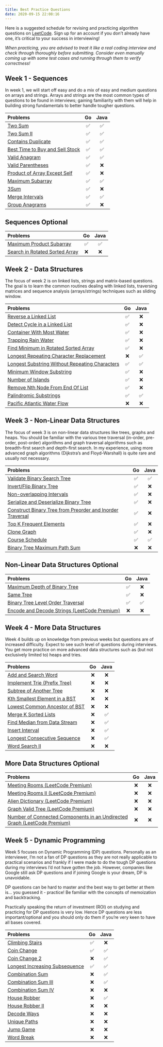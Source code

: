 ```yaml
---
title: Best Practice Questions
date: 2020-09-15 22:08:16
---
```


Here is a suggested schedule for revising and practicing algorithm questions on [LeetCode](https://leetcode.com).
Sign up for an account if you don’t already have one, it’s critical to your success in interviewing!

*When practicing, you are advised to treat it like a real coding interview and check through thoroughly before submitting. Consider even manually coming up with some test cases and running through them to verify correctness!*

## Week 1 - Sequences

In week 1, we will start off easy and do a mix of easy and medium questions on arrays and strings. Arrays and strings are the most common types of questions to be found in interviews; gaining familiarity with them will help in building strong fundamentals to better handle tougher questions.

| **Problems** | **Go** | **Java** |
|:-------------|:------:|:--------:|
| [Two Sum](https://leetcode.com/problems/two-sum/)| ✅ | ✅ |
| [Two Sum II](https://leetcode.com/problems/two-sum-ii-input-array-is-sorted/) | ✅ | ✅ |
| [Contains Duplicate](https://leetcode.com/problems/contains-duplicate/)| ✅ | ✅ |
| [Best Time to Buy and Sell Stock](https://leetcode.com/problems/best-time-to-buy-and-sell-stock/)| ✅ | ✅ |
| [Valid Anagram](https://leetcode.com/problems/valid-anagram/)| ✅ | ✅ |
| [Valid Parentheses](https://leetcode.com/problems/valid-parentheses/)| ✅ | ❌ |
| [Product of Array Except Self](https://leetcode.com/problems/product-of-array-except-self/)| ✅ | ❌ |
| [Maximum Subarray](https://leetcode.com/problems/maximum-subarray/)| ✅ | ✅ |
| [3Sum](https://leetcode.com/problems/3sum/)| ✅ | ❌ |
| [Merge Intervals](https://leetcode.com/problems/merge-intervals/)| ✅ | ✅ |
| [Group Anagrams](https://leetcode.com/problems/group-anagrams/)| ✅ | ❌ |

## Sequences Optional

| **Problems** | **Go** | **Java** |
|:-------------|:------:|:--------:|
| [Maximum Product Subarray](https://leetcode.com/problems/maximum-product-subarray/)| ✅ | ✅ |
| [Search in Rotated Sorted Array](https://leetcode.com/problems/search-in-rotated-sorted-array/)| ❌ | ❌ |

## Week 2 - Data Structures

The focus of week 2 is on linked lists, strings and matrix-based questions. The goal is to learn the common routines dealing with linked lists, traversing matrices and sequence analysis (arrays/strings) techniques such as sliding window.

| **Problems** | **Go** | **Java** |
|:-------------|:------:|:--------:|
| [Reverse a Linked List](https://leetcode.com/problems/reverse-linked-list/)| ✅ | ❌ |
| [Detect Cycle in a Linked List](https://leetcode.com/problems/linked-list-cycle/)| ✅ | ❌ |
| [Container With Most Water](https://leetcode.com/problems/container-with-most-water/)| ✅ | ❌ |
| [Trapping Rain Water](https://leetcode.com/problems/trapping-rain-water/)| ✅ | ❌ |
| [Find Minimum in Rotated Sorted Array](https://leetcode.com/problems/find-minimum-in-rotated-sorted-array/)| ✅ | ❌ |
| [Longest Repeating Character Replacement](https://leetcode.com/problems/longest-repeating-character-replacement/)| ❌ | ✅ |
| [Longest Substring Without Repeating Characters](https://leetcode.com/problems/longest-substring-without-repeating-characters/)| ✅ | ✅ |
| [Minimum Window Substring](https://leetcode.com/problems/minimum-window-substring/)| ✅ | ❌ |
| [Number of Islands](https://leetcode.com/problems/number-of-islands/)| ✅ | ❌ |
| [Remove Nth Node From End Of List](https://leetcode.com/problems/remove-nth-node-from-end-of-list/)| ✅ | ❌ |
| [Palindromic Substrings](https://leetcode.com/problems/palindromic-substrings/)| ✅ | ✅ |
| [Pacific Atlantic Water Flow](https://leetcode.com/problems/pacific-atlantic-water-flow/)| ❌ | ❌ |

## Week 3 - Non-Linear Data Structures

The focus of week 3 is on non-linear data structures like trees, graphs and heaps. You should be familiar with the various tree traversal (in-order, pre-order, post-order) algorithms and graph traversal algorithms such as breadth-first search and depth-first search. In my experience, using more advanced graph algorithms (Dijkstra’s and Floyd-Warshall) is quite rare and usually not necessary.

| **Problems** | **Go** | **Java** |
|:-------------|:------:|:--------:|
| [Validate Binary Search Tree](https://leetcode.com/problems/validate-binary-search-tree/)| ✅ | ✅ |
| [Invert/Flip Binary Tree](https://leetcode.com/problems/invert-binary-tree/)| ✅ | ❌ |
| [Non-overlapping Intervals](https://leetcode.com/problems/non-overlapping-intervals/)| ✅ | ❌ |
| [Serialize and Deserialize Binary Tree](https://leetcode.com/problems/serialize-and-deserialize-binary-tree/)| ✅ | ❌ |
| [Construct Binary Tree from Preorder and Inorder Traversal](https://leetcode.com/problems/construct-binary-tree-from-preorder-and-inorder-traversal/)| ✅ | ❌ |
| [Top K Frequent Elements](https://leetcode.com/problems/top-k-frequent-elements/)| ✅ | ❌ |
| [Clone Graph](https://leetcode.com/problems/clone-graph/)| ✅ | ❌ |
| [Course Schedule](https://leetcode.com/problems/course-schedule/)| ✅ | ✅ |
| [Binary Tree Maximum Path Sum](https://leetcode.com/problems/binary-tree-maximum-path-sum/)| ❌ | ❌ |

## Non-Linear Data Structures Optional

| **Problems** | **Go** | **Java** |
|:-------------|:------:|:--------:|
| [Maximum Depth of Binary Tree](https://leetcode.com/problems/maximum-depth-of-binary-tree/)| ✅ | ❌ |
| [Same Tree](https://leetcode.com/problems/same-tree/)| ✅ | ❌ |
| [Binary Tree Level Order Traversal](https://leetcode.com/problems/binary-tree-level-order-traversal/)| ✅ | ✅ |
| [Encode and Decode Strings (LeetCode Premium)](https://leetcode.com/problems/encode-and-decode-strings/)| ❌ | ❌ |

## Week 4 - More Data Structures

Week 4 builds up on knowledge from previous weeks but questions are of increased difficulty. Expect to see such level of questions during interviews. You get more practice on more advanced data structures such as (but not exclusively limited to) heaps and tries.

| **Problems** | **Go** | **Java** |
|:-------------|:------:|:--------:|
| [Add and Search Word](https://leetcode.com/problems/add-and-search-word-data-structure-design/)| ❌ | ❌ |
| [Implement Trie (Prefix Tree)](https://leetcode.com/problems/implement-trie-prefix-tree/)| ❌ | ❌ |
| [Subtree of Another Tree](https://leetcode.com/problems/subtree-of-another-tree/)| ❌ | ❌ |
| [Kth Smallest Element in a BST](https://leetcode.com/problems/kth-smallest-element-in-a-bst/)| ❌ | ❌ |
| [Lowest Common Ancestor of BST](https://leetcode.com/problems/lowest-common-ancestor-of-a-binary-search-tree/)| ❌ | ❌ |
| [Merge K Sorted Lists](https://leetcode.com/problems/merge-k-sorted-lists/)| ❌ | ✅ |
| [Find Median from Data Stream](https://leetcode.com/problems/find-median-from-data-stream/)| ❌ | ✅ |
| [Insert Interval](https://leetcode.com/problems/insert-interval/)| ❌ | ✅ |
| [Longest Consecutive Sequence](https://leetcode.com/problems/longest-consecutive-sequence/)| ❌ | ✅ |
| [Word Search II](https://leetcode.com/problems/word-search-ii/)| ❌ | ❌ |

## More Data Structures Optional

| **Problems** | **Go** | **Java** |
|:-------------|:------:|:--------:|
| [Meeting Rooms (LeetCode Premium)](https://leetcode.com/problems/meeting-rooms/)| ❌ | ❌ |
| [Meeting Rooms II (LeetCode Premium)](https://leetcode.com/problems/meeting-rooms-ii/)| ❌ | ❌ |
| [Alien Dictionary (LeetCode Premium)](https://leetcode.com/problems/alien-dictionary/)| ❌ | ❌ |
| [Graph Valid Tree (LeetCode Premium)](https://leetcode.com/problems/graph-valid-tree/)| ❌ | ❌ |
| [Number of Connected Components in an Undirected Graph (LeetCode Premium)](https://leetcode.com/problems/number-of-connected-components-in-an-undirected-graph/)| ❌ | ❌ |

## Week 5 - Dynamic Programming

Week 5 focuses on Dynamic Programming (DP) questions. Personally as an interviewer, I’m not a fan of DP questions as they are not really applicable to practical scenarios and frankly if I were made to do the tough DP questions during my interviews I’d not have gotten the job. However, companies like Google still ask DP questions and if joining Google is your dream, DP is unavoidable.

DP questions can be hard to master and the best way to get better at them is… you guessed it - practice! Be familiar with the concepts of memoization and backtracking.

Practically speaking the return of investment (ROI) on studying and practicing for DP questions is very low. Hence DP questions are less important/optional and you should only do them if you’re very keen to have all bases covered.

| **Problems** | **Go** | **Java** |
|:-------------|:------:|:--------:|
| [Climbing Stairs](https://leetcode.com/problems/climbing-stairs/)| ✅ | ❌ |
| [Coin Change](https://leetcode.com/problems/coin-change/)| ✅ | ✅ |
| [Coin Change 2](https://leetcode.com/problems/coin-change-2/)| ❌ | ✅ |
| [Longest Increasing Subsequence](https://leetcode.com/problems/longest-increasing-subsequence/)| ✅ | ✅ |
| [Combination Sum](https://leetcode.com/problems/combination-sum/)| ❌ | ✅ |
| [Combination Sum III](https://leetcode.com/problems/combination-sum-iii/)| ❌ | ✅ |
| [Combination Sum IV](https://leetcode.com/problems/combination-sum-iv/)| ❌ | ❌ |
| [House Robber](https://leetcode.com/problems/house-robber/)| ❌ | ✅ |
| [House Robber II](https://leetcode.com/problems/house-robber-ii/)| ❌ | ❌ |
| [Decode Ways](https://leetcode.com/problems/decode-ways/)| ❌ | ❌ |
| [Unique Paths](https://leetcode.com/problems/unique-paths/)| ❌ | ❌ |
| [Jump Game](https://leetcode.com/problems/jump-game/)| ❌ | ❌ |
| [Word Break](https://leetcode.com/problems/word-break/)| ❌ | ❌ |
